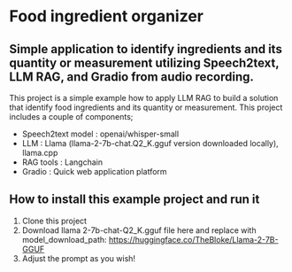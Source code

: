 # Food ingredient organizer

## Simple application to identify ingredients and its quantity or measurement utilizing Speech2text, LLM RAG, and Gradio from audio recording. 

This project is a simple example how to apply LLM RAG to build a solution that identify food ingredients and its quantity or measurement. This project includes a couple of components;

* Speech2text model : openai/whisper-small
* LLM : Llama (llama-2-7b-chat.Q2_K.gguf version downloaded locally), llama.cpp
* RAG tools : Langchain
* Gradio : Quick web application platform

## How to install this example project and run it

1. Clone this project
2. Download llama 2-7b-chat-Q2_K.gguf file here and replace with model_download_path: https://huggingface.co/TheBloke/Llama-2-7B-GGUF
3. Adjust the prompt as you wish!
